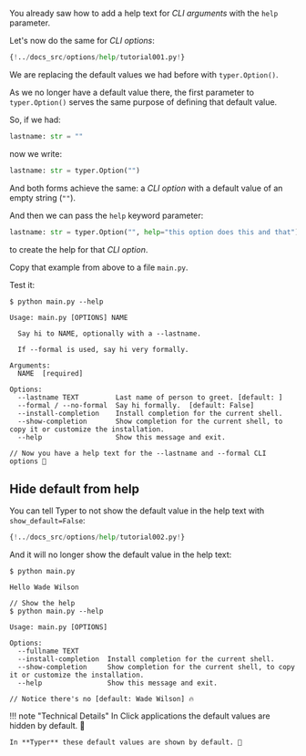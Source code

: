 You already saw how to add a help text for *CLI arguments* with the `help` parameter.

Let's now do the same for *CLI options*:

```Python hl_lines="6 7"
{!../docs_src/options/help/tutorial001.py!}
```

We are replacing the default values we had before with `typer.Option()`.

As we no longer have a default value there, the first parameter to `typer.Option()` serves the same purpose of defining that default value.

So, if we had:

```Python
lastname: str = ""
```

now we write:

```Python
lastname: str = typer.Option("")
```

And both forms achieve the same: a *CLI option* with a default value of an empty string (`""`).

And then we can pass the `help` keyword parameter:

```Python
lastname: str = typer.Option("", help="this option does this and that")
```

to create the help for that *CLI option*.

Copy that example from above to a file `main.py`.

Test it:

<div class="termy">

```console
$ python main.py --help

Usage: main.py [OPTIONS] NAME

  Say hi to NAME, optionally with a --lastname.

  If --formal is used, say hi very formally.

Arguments:
  NAME  [required]

Options:
  --lastname TEXT         Last name of person to greet. [default: ]
  --formal / --no-formal  Say hi formally.  [default: False]
  --install-completion    Install completion for the current shell.
  --show-completion       Show completion for the current shell, to copy it or customize the installation.
  --help                  Show this message and exit.

// Now you have a help text for the --lastname and --formal CLI options 🎉
```

</div>

## Hide default from help

You can tell Typer to not show the default value in the help text with `show_default=False`:

```Python hl_lines="4"
{!../docs_src/options/help/tutorial002.py!}
```

And it will no longer show the default value in the help text:

<div class="termy">

```console
$ python main.py

Hello Wade Wilson

// Show the help
$ python main.py --help

Usage: main.py [OPTIONS]

Options:
  --fullname TEXT
  --install-completion  Install completion for the current shell.
  --show-completion     Show completion for the current shell, to copy it or customize the installation.
  --help                Show this message and exit.

// Notice there's no [default: Wade Wilson] 🔥
```

</div>

!!! note "Technical Details"
    In Click applications the default values are hidden by default. 🙈

    In **Typer** these default values are shown by default. 👀
